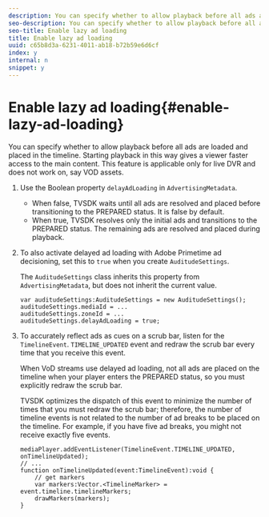 ```yaml
---
description: You can specify whether to allow playback before all ads are loaded and placed in the timeline. Starting playback in this way gives a viewer faster access to the main content. This feature is applicable only for live DVR and does not work on, say VOD assets.
seo-description: You can specify whether to allow playback before all ads are loaded and placed in the timeline. Starting playback in this way gives a viewer faster access to the main content. This feature is applicable only for live DVR and does not work on, say VOD assets.
seo-title: Enable lazy ad loading
title: Enable lazy ad loading
uuid: c65b8d3a-6231-4011-ab18-b72b59e6d6cf
index: y
internal: n
snippet: y
---
```


# Enable lazy ad loading{#enable-lazy-ad-loading}

You can specify whether to allow playback before all ads are loaded and placed in the timeline. Starting playback in this way gives a viewer faster access to the main content. This feature is applicable only for live DVR and does not work on, say VOD assets.

1. Use the Boolean property `delayAdLoading` in `AdvertisingMetadata`.

    * When false, TVSDK waits until all ads are resolved and placed before transitioning to the PREPARED status. It is false by default. 
    * When true, TVSDK resolves only the initial ads and transitions to the PREPARED status. The remaining ads are resolved and placed during playback.

1. To also activate delayed ad loading with Adobe Primetime ad decisioning, set this to `true` when you create `AuditudeSettings`.

   The `AuditudeSettings` class inherits this property from `AdvertisingMetadata`, but does not inherit the current value.

   ```
   var auditudeSettings:AuditudeSettings = new AuditudeSettings(); 
   auditudeSettings.mediaId = ... 
   auditudeSettings.zoneId = ... 
   auditudeSettings.delayAdLoading = true;
   ```

1. To accurately reflect ads as cues on a scrub bar, listen for the `TimelineEvent`. `TIMELINE_UPDATED` event and redraw the scrub bar every time that you receive this event.

   When VoD streams use delayed ad loading, not all ads are placed on the timeline when your player enters the PREPARED status, so you must explicitly redraw the scrub bar.

   TVSDK optimizes the dispatch of this event to minimize the number of times that you must redraw the scrub bar; therefore, the number of timeline events is not related to the number of ad breaks to be placed on the timeline. For example, if you have five ad breaks, you might not receive exactly five events.

   ```
   mediaPlayer.addEventListener(TimelineEvent.TIMELINE_UPDATED, onTimelineUpdated); 
   // ... 
   function onTimelineUpdated(event:TimelineEvent):void { 
       // get markers 
       var markers:Vector.<TimelineMarker> = event.timeline.timelineMarkers; 
       drawMarkers(markers); 
   } 
   ```

